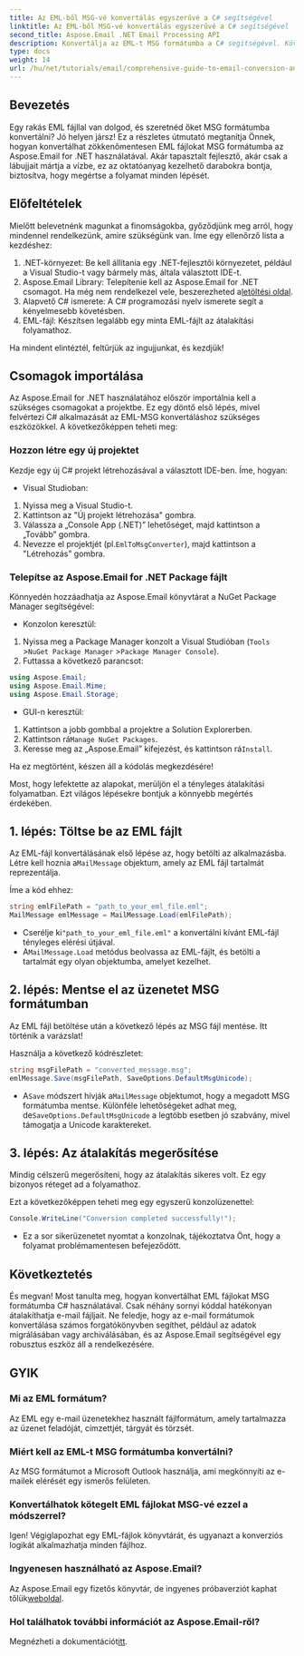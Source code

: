 ```yaml
---
title: Az EML-ből MSG-vé konvertálás egyszerűvé a C# segítségével
linktitle: Az EML-ből MSG-vé konvertálás egyszerűvé a C# segítségével
second_title: Aspose.Email .NET Email Processing API
description: Konvertálja az EML-t MSG formátumba a C# segítségével. Kövesse lépésenkénti útmutatónkat az Aspose.Email for .NET használatával a zökkenőmentes fájlkonverzióhoz.
type: docs
weight: 14
url: /hu/net/tutorials/email/comprehensive-guide-to-email-conversion-and-export/eml-to-msg-convert-made-easy-using-csharp/
---
```

## Bevezetés

Egy rakás EML fájllal van dolgod, és szeretnéd őket MSG formátumba konvertálni? Jó helyen jársz! Ez a részletes útmutató megtanítja Önnek, hogyan konvertálhat zökkenőmentesen EML fájlokat MSG formátumba az Aspose.Email for .NET használatával. Akár tapasztalt fejlesztő, akár csak a lábujjait mártja a vízbe, ez az oktatóanyag kezelhető darabokra bontja, biztosítva, hogy megértse a folyamat minden lépését.

## Előfeltételek

Mielőtt belevetnénk magunkat a finomságokba, győződjünk meg arról, hogy mindennel rendelkezünk, amire szükségünk van. Íme egy ellenőrző lista a kezdéshez:

1. .NET-környezet: Be kell állítania egy .NET-fejlesztői környezetet, például a Visual Studio-t vagy bármely más, általa választott IDE-t.
2.  Aspose.Email Library: Telepítenie kell az Aspose.Email for .NET csomagot. Ha még nem rendelkezel vele, beszerezheted a[letöltési oldal](https://releases.aspose.com/email/net/).
3. Alapvető C# ismerete: A C# programozási nyelv ismerete segít a kényelmesebb követésben.
4. EML-fájl: Készítsen legalább egy minta EML-fájlt az átalakítási folyamathoz.

Ha mindent elintéztél, feltűrjük az ingujjunkat, és kezdjük!

## Csomagok importálása

Az Aspose.Email for .NET használatához először importálnia kell a szükséges csomagokat a projektbe. Ez egy döntő első lépés, mivel felvértezi C# alkalmazását az EML-MSG konvertáláshoz szükséges eszközökkel. A következőképpen teheti meg:

### Hozzon létre egy új projektet

Kezdje egy új C# projekt létrehozásával a választott IDE-ben. Íme, hogyan:

- Visual Studioban: 
1. Nyissa meg a Visual Studio-t.
2. Kattintson az "Új projekt létrehozása" gombra.
3. Válassza a „Console App (.NET)” lehetőséget, majd kattintson a „Tovább” gombra.
4.  Nevezze el projektjét (pl.`EmlToMsgConverter`), majd kattintson a "Létrehozás" gombra.

### Telepítse az Aspose.Email for .NET Package fájlt

Könnyedén hozzáadhatja az Aspose.Email könyvtárat a NuGet Package Manager segítségével:

- Konzolon keresztül:
1. Nyissa meg a Package Manager konzolt a Visual Studióban (`Tools` >`NuGet Package Manager` >`Package Manager Console`).
2. Futtassa a következő parancsot:

```csharp
using Aspose.Email;
using Aspose.Email.Mime;
using Aspose.Email.Storage;
```

- GUI-n keresztül:
1. Kattintson a jobb gombbal a projektre a Solution Explorerben.
2.  Kattintson rá`Manage NuGet Packages`.
3.  Keresse meg az „Aspose.Email” kifejezést, és kattintson rá`Install`.

Ha ez megtörtént, készen áll a kódolás megkezdésére!

Most, hogy lefektette az alapokat, merüljön el a tényleges átalakítási folyamatban. Ezt világos lépésekre bontjuk a könnyebb megértés érdekében.

## 1. lépés: Töltse be az EML fájlt

 Az EML-fájl konvertálásának első lépése az, hogy betölti az alkalmazásba. Létre kell hoznia a`MailMessage` objektum, amely az EML fájl tartalmát reprezentálja.

Íme a kód ehhez:

```csharp
string emlFilePath = "path_to_your_eml_file.eml";
MailMessage emlMessage = MailMessage.Load(emlFilePath);
```
 
-  Cserélje ki`"path_to_your_eml_file.eml"` a konvertálni kívánt EML-fájl tényleges elérési útjával.
-  A`MailMessage.Load` metódus beolvassa az EML-fájlt, és betölti a tartalmát egy olyan objektumba, amelyet kezelhet.

## 2. lépés: Mentse el az üzenetet MSG formátumban

Az EML fájl betöltése után a következő lépés az MSG fájl mentése. Itt történik a varázslat!

Használja a következő kódrészletet:

```csharp
string msgFilePath = "converted_message.msg";
emlMessage.Save(msgFilePath, SaveOptions.DefaultMsgUnicode);
```
 
-  A`Save` módszert hívják a`MailMessage` objektumot, hogy a megadott MSG formátumba mentse. Különféle lehetőségeket adhat meg, de`SaveOptions.DefaultMsgUnicode` a legtöbb esetben jó szabvány, mivel támogatja a Unicode karaktereket.

## 3. lépés: Az átalakítás megerősítése

Mindig célszerű megerősíteni, hogy az átalakítás sikeres volt. Ez egy bizonyos réteget ad a folyamathoz.

Ezt a következőképpen teheti meg egy egyszerű konzolüzenettel:

```csharp
Console.WriteLine("Conversion completed successfully!");
```
 
- Ez a sor sikerüzenetet nyomtat a konzolnak, tájékoztatva Önt, hogy a folyamat problémamentesen befejeződött.

## Következtetés

És megvan! Most tanulta meg, hogyan konvertálhat EML fájlokat MSG formátumba C# használatával. Csak néhány sornyi kóddal hatékonyan átalakíthatja e-mail fájljait. Ne feledje, hogy az e-mail formátumok konvertálása számos forgatókönyvben segíthet, például az adatok migrálásában vagy archiválásában, és az Aspose.Email segítségével egy robusztus eszköz áll a rendelkezésére.

## GYIK

### Mi az EML formátum?
Az EML egy e-mail üzenetekhez használt fájlformátum, amely tartalmazza az üzenet feladóját, címzettjét, tárgyát és törzsét.

### Miért kell az EML-t MSG formátumba konvertálni?
Az MSG formátumot a Microsoft Outlook használja, ami megkönnyíti az e-mailek elérését egy ismerős felületen.

### Konvertálhatok kötegelt EML fájlokat MSG-vé ezzel a módszerrel?
Igen! Végiglapozhat egy EML-fájlok könyvtárát, és ugyanazt a konverziós logikát alkalmazhatja minden fájlhoz.

### Ingyenesen használható az Aspose.Email?
 Az Aspose.Email egy fizetős könyvtár, de ingyenes próbaverziót kaphat tőlük[weboldal](https://releases.aspose.com/).

### Hol találhatok további információt az Aspose.Email-ről?
 Megnézheti a dokumentációt[itt](https://reference.aspose.com/email/net/).